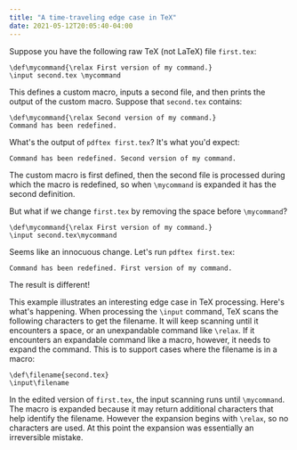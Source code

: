 ```yaml
---
title: "A time-traveling edge case in TeX"
date: 2021-05-12T20:05:40-04:00
---
```


Suppose you have the following raw TeX (not LaTeX) file `first.tex`:

```
\def\mycommand{\relax First version of my command.}
\input second.tex \mycommand
```
This defines a custom macro, inputs a second file, and then prints the output of the custom macro.
Suppose that `second.tex` contains:
```
\def\mycommand{\relax Second version of my command.}
Command has been redefined.
```
What's the output of `pdftex first.tex`? It's what you'd expect:
```
Command has been redefined. Second version of my command.
```
The custom macro is first defined, then the second file is processed during which the macro is redefined, 
so when `\mycommand` is expanded it has the second definition.

But what if we change `first.tex` by removing the space before `\mycommand`?
```
\def\mycommand{\relax First version of my command.}
\input second.tex\mycommand
```
Seems like an innocuous change. Let's run `pdftex first.tex`:
```
Command has been redefined. First version of my command.
```
The result is different!

This example illustrates an interesting edge case in TeX processing.
Here's what's happening.
When processing the `\input` command, TeX scans the following characters to get the filename.
It will keep scanning until it encounters a space, or an unexpandable command like `\relax`.
If it encounters an expandable command like a macro, however, it needs to expand the command.
This is to support cases where the filename is in a macro:
```
\def\filename{second.tex}
\input\filename
```
In the edited version of `first.tex`, the input scanning runs until `\mycommand`.
The macro is expanded because it may return additional characters that help identify the filename.
However the expansion begins with `\relax`, so no characters are used.
At this point the expansion was essentially an irreversible mistake.




